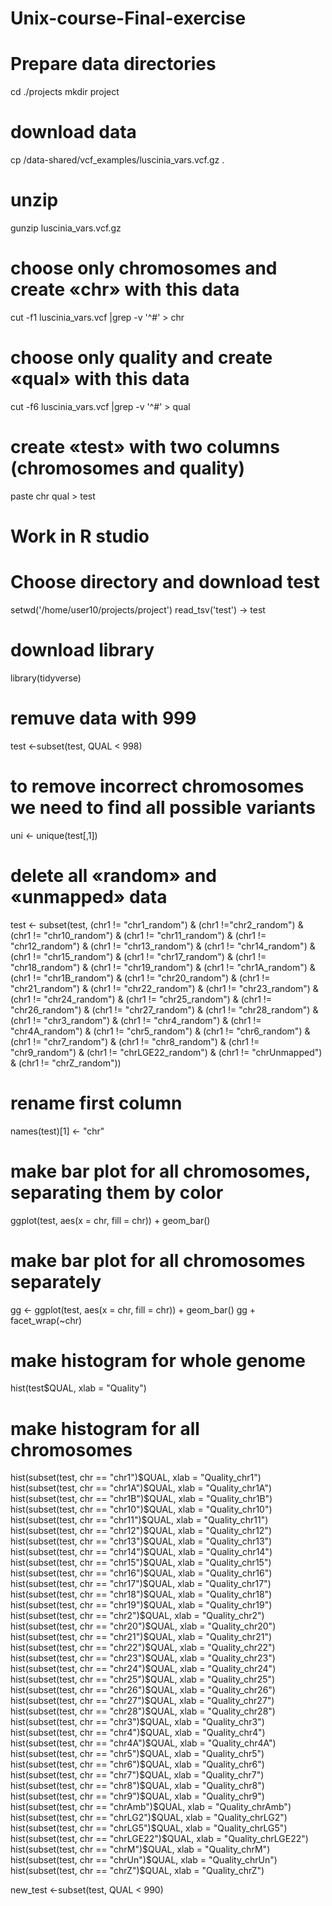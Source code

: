 # Unix-course-Final-exercise

# Prepare data directories

cd ./projects
mkdir project

# download data

cp /data-shared/vcf_examples/luscinia_vars.vcf.gz . 

# unzip
gunzip luscinia_vars.vcf.gz   

# choose only chromosomes and create «chr» with this data
cut -f1 luscinia_vars.vcf |grep -v '^#' > chr 

# choose only quality and create «qual» with this data
cut -f6 luscinia_vars.vcf |grep -v '^#' > qual

# create «test» with two columns (chromosomes and quality)
paste chr qual > test

# Work in R studio
# Choose directory and download test
setwd('/home/user10/projects/project')
read_tsv('test') -> test

# download library 
library(tidyverse)
 
# remuve data with 999
test <-subset(test, QUAL < 998)

# to remove incorrect chromosomes we need to find all possible variants
uni <- unique(test[,1])

# delete all «random» and «unmapped» data
test <- subset(test, (chr1 != "chr1_random") & (chr1 !="chr2_random") &
                    (chr1 != "chr10_random") & (chr1 != "chr11_random") &
                    (chr1 != "chr12_random") & (chr1 != "chr13_random") &
                    (chr1 != "chr14_random") & (chr1 != "chr15_random") &
                    (chr1 != "chr17_random") & (chr1 != "chr18_random") &
                    (chr1 != "chr19_random") & (chr1 != "chr1A_random") &
                    (chr1 != "chr1B_random") & (chr1 != "chr20_random") &
                    (chr1 != "chr21_random") & (chr1 != "chr22_random") &
                    (chr1 != "chr23_random") & (chr1 != "chr24_random") &
                    (chr1 != "chr25_random") & (chr1 != "chr26_random") &
                    (chr1 != "chr27_random") & (chr1 != "chr28_random") &
                    (chr1 != "chr3_random") & (chr1 != "chr4_random") &
                    (chr1 != "chr4A_random") & (chr1 != "chr5_random") &
                    (chr1 != "chr6_random") & (chr1 != "chr7_random") &
                    (chr1 != "chr8_random") & (chr1 != "chr9_random") &
                    (chr1 != "chrLGE22_random") & (chr1 != "chrUnmapped") &
                    (chr1 != "chrZ_random"))

# rename first column 
names(test)[1] <- "chr"

# make bar plot for all chromosomes, separating them by color 
ggplot(test, aes(x = chr, fill = chr)) + geom_bar() 

# make bar plot for all chromosomes separately
gg <- ggplot(test, aes(x = chr, fill = chr)) + geom_bar()
gg + facet_wrap(~chr)

# make histogram for whole genome
hist(test$QUAL, xlab = "Quality") 

# make histogram for all chromosomes
hist(subset(test, chr == "chr1")$QUAL, xlab = "Quality_chr1")
hist(subset(test, chr == "chr1A")$QUAL, xlab = "Quality_chr1A")
hist(subset(test, chr == "chr1B")$QUAL, xlab = "Quality_chr1B")
hist(subset(test, chr == "chr10")$QUAL, xlab = "Quality_chr10")
hist(subset(test, chr == "chr11")$QUAL, xlab = "Quality_chr11")
hist(subset(test, chr == "chr12")$QUAL, xlab = "Quality_chr12")
hist(subset(test, chr == "chr13")$QUAL, xlab = "Quality_chr13")
hist(subset(test, chr == "chr14")$QUAL, xlab = "Quality_chr14")
hist(subset(test, chr == "chr15")$QUAL, xlab = "Quality_chr15")
hist(subset(test, chr == "chr16")$QUAL, xlab = "Quality_chr16")
hist(subset(test, chr == "chr17")$QUAL, xlab = "Quality_chr17")
hist(subset(test, chr == "chr18")$QUAL, xlab = "Quality_chr18")
hist(subset(test, chr == "chr19")$QUAL, xlab = "Quality_chr19")
hist(subset(test, chr == "chr2")$QUAL, xlab = "Quality_chr2")
hist(subset(test, chr == "chr20")$QUAL, xlab = "Quality_chr20")
hist(subset(test, chr == "chr21")$QUAL, xlab = "Quality_chr21")
hist(subset(test, chr == "chr22")$QUAL, xlab = "Quality_chr22")
hist(subset(test, chr == "chr23")$QUAL, xlab = "Quality_chr23")
hist(subset(test, chr == "chr24")$QUAL, xlab = "Quality_chr24")
hist(subset(test, chr == "chr25")$QUAL, xlab = "Quality_chr25")
hist(subset(test, chr == "chr26")$QUAL, xlab = "Quality_chr26")
hist(subset(test, chr == "chr27")$QUAL, xlab = "Quality_chr27")
hist(subset(test, chr == "chr28")$QUAL, xlab = "Quality_chr28")
hist(subset(test, chr == "chr3")$QUAL, xlab = "Quality_chr3")
hist(subset(test, chr == "chr4")$QUAL, xlab = "Quality_chr4")
hist(subset(test, chr == "chr4A")$QUAL, xlab = "Quality_chr4A")
hist(subset(test, chr == "chr5")$QUAL, xlab = "Quality_chr5")
hist(subset(test, chr == "chr6")$QUAL, xlab = "Quality_chr6")
hist(subset(test, chr == "chr7")$QUAL, xlab = "Quality_chr7")
hist(subset(test, chr == "chr8")$QUAL, xlab = "Quality_chr8")
hist(subset(test, chr == "chr9")$QUAL, xlab = "Quality_chr9")
hist(subset(test, chr == "chrAmb")$QUAL, xlab = "Quality_chrAmb")
hist(subset(test, chr == "chrLG2")$QUAL, xlab = "Quality_chrLG2")
hist(subset(test, chr == "chrLG5")$QUAL, xlab = "Quality_chrLG5")
hist(subset(test, chr == "chrLGE22")$QUAL, xlab = "Quality_chrLGE22")
hist(subset(test, chr == "chrM")$QUAL, xlab = "Quality_chrM")
hist(subset(test, chr == "chrUn")$QUAL, xlab = "Quality_chrUn")
hist(subset(test, chr == "chrZ")$QUAL, xlab = "Quality_chrZ")


new_test <-subset(test, QUAL < 990)

